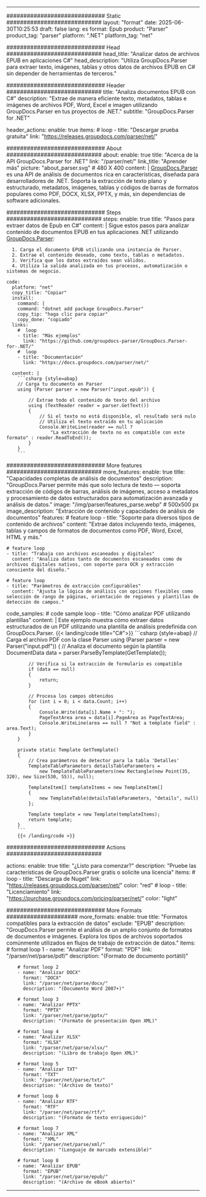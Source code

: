 


---
############################# Static ############################
layout: "format"
date:  2025-06-30T10:25:53
draft: false
lang: es
format: Epub
product: "Parser"
product_tag: "parser"
platform: ".NET"
platform_tag: "net"

############################# Head ############################
head_title: "Analizar datos de archivos EPUB en aplicaciones C#"
head_description: "Utiliza GroupDocs.Parser para extraer texto, imágenes, tablas y otros datos de archivos EPUB en C# sin depender de herramientas de terceros."

############################# Header ############################
title: "Analiza documentos EPUB con C#" 
description: "Extrae de manera eficiente texto, metadatos, tablas e imágenes de archivos PDF, Word, Excel e imagen utilizando GroupDocs.Parser en tus proyectos de .NET."
subtitle: "GroupDocs.Parser for .NET" 

header_actions:
  enable: true
  items:
    #  loop
    - title: "Descargar prueba gratuita"
      link: "https://releases.groupdocs.com/parser/net/"
      
############################# About ############################
about:
    enable: true
    title: "Acerca de la API GroupDocs.Parser for .NET"
    link: "/parser/net/"
    link_title: "Aprender más"
    picture: "about_parser.svg" # 480 X 400
    content: |
       [GroupDocs.Parser](/parser/net/) es una API de análisis de documentos rica en características, diseñada para desarrolladores de .NET. Soporta la extracción de texto plano y estructurado, metadatos, imágenes, tablas y códigos de barras de formatos populares como PDF, DOCX, XLSX, PPTX, y más, sin dependencias de software adicionales.

############################# Steps ############################
steps:
    enable: true
    title: "Pasos para extraer datos de Epub en C#"
    content: |
      Sigue estos pasos para analizar contenido de documentos EPUB en tus aplicaciones .NET utilizando [GroupDocs.Parser](/parser/net/):
      
      1. Carga el documento EPUB utilizando una instancia de Parser.
      2. Extrae el contenido deseado, como texto, tablas o metadatos.
      3. Verifica que los datos extraídos sean válidos.
      4. Utiliza la salida analizada en tus procesos, automatización o sistemas de negocio.
   
    code:
      platform: "net"
      copy_title: "Copiar"
      install:
        command: |
        command: "dotnet add package GroupDocs.Parser"
        copy_tip: "haga clic para copiar"
        copy_done: "copiado"
      links:
        #  loop
        - title: "Más ejemplos"
          link: "https://github.com/groupdocs-parser/GroupDocs.Parser-for-.NET/"
        #  loop
        - title: "Documentación"
          link: "https://docs.groupdocs.com/parser/net/"
          
      content: |
        ```csharp {style=abap}
        // Carga tu documento en Parser
        using (Parser parser = new Parser("input.epub")) {

            // Extrae todo el contenido de texto del archivo
            using (TextReader reader = parser.GetText()) 
            {
                // Si el texto no está disponible, el resultado será nulo
                // Utiliza el texto extraído en tu aplicación
                Console.WriteLine(reader == null ? 
                    "La extracción de texto no es compatible con este formato" : reader.ReadToEnd());
            }
        }
        ```  

############################# More features ############################
more_features:
  enable: true
  title: "Capacidades completas de análisis de documentos"
  description: "GroupDocs.Parser permite más que solo lectura de texto — soporta extracción de códigos de barras, análisis de imágenes, acceso a metadatos y procesamiento de datos estructurados para automatización avanzada y análisis de datos."
  image: "/img/parser/features_parse.webp" # 500x500 px
  image_description: "Extracción de contenido y capacidades de análisis de documentos"
  features:
    # feature loop
    - title: "Soporte para diversos tipos de contenido de archivos"
      content: "Extrae datos incluyendo texto, imágenes, tablas y campos de formatos de documentos como PDF, Word, Excel, HTML y más."

    # feature loop
    - title: "Trabaja con archivos escaneados y digitales"
      content: "Analiza datos tanto de documentos escaneados como de archivos digitales nativos, con soporte para OCR y extracción consciente del diseño."

    # feature loop
    - title: "Parámetros de extracción configurables"
      content: "Ajusta la lógica de análisis con opciones flexibles como selección de rango de páginas, orientación de regiones y plantillas de detección de campos."
      
  code_samples:
    # code sample loop
    - title: "Cómo analizar PDF utilizando plantillas"
      content: |
        Este ejemplo muestra cómo extraer datos estructurados de un PDF utilizando una plantilla de análisis predefinida con GroupDocs.Parser.
        {{< landing/code title="C#">}}
        ```csharp {style=abap}
        //  Carga el archivo PDF con la clase Parser
        using (Parser parser = new Parser("input.pdf"))
        {
            // Analiza el documento según la plantilla
            DocumentData data = parser.ParseByTemplate(GetTemplate());

            // Verifica si la extracción de formulario es compatible
            if (data == null)
            {
                return;
            }

            // Procesa los campos obtenidos
            for (int i = 0; i < data.Count; i++)
            {
                Console.Write(data[i].Name + ": ");
                PageTextArea area = data[i].PageArea as PageTextArea;
                Console.WriteLine(area == null ? "Not a template field" : area.Text);
            }
        }

        private static Template GetTemplate()
        {
            // Crea parámetros de detector para la tabla 'Detalles'
            TemplateTableParameters detailsTableParameters = 
                new TemplateTableParameters(new Rectangle(new Point(35, 320), new Size(530, 55)), null);

            TemplateItem[] templateItems = new TemplateItem[]
            {
                new TemplateTable(detailsTableParameters, "details", null)
            };

            Template template = new Template(templateItems);
            return template;
        }
        ```
        {{< /landing/code >}}


############################# Actions ############################

actions:
  enable: true
  title: "¿Listo para comenzar?"
  description: "Pruebe las características de GroupDocs.Parser gratis o solicite una licencia"
  items:
    #  loop
    - title: "Descarga de Nuget"
      link: "https://releases.groupdocs.com/parser/net/"
      color: "red"
        #  loop
    - title: "Licenciamiento"
      link: "https://purchase.groupdocs.com/pricing/parser/net/"
      color: "light"


############################# More Formats #####################
more_formats:
    enable: true
    title: "Formatos compatibles para la extracción de datos"
    exclude: "EPUB"
    description: "GroupDocs.Parser permite el análisis de un amplio conjunto de formatos de documentos e imágenes. Explora los tipos de archivos soportados comúnmente utilizados en flujos de trabajo de extracción de datos."
    items: 
        # format loop 1
        - name: "Analizar PDF"
          format: "PDF"
          link: "/parser/net/parse/pdf/"
          description: "(Formato de documento portátil)"
          
        # format loop 2
        - name: "Analizar DOCX"
          format: "DOCX"
          link: "/parser/net/parse/docx/"
          description: "(Documento Word 2007+)"
          
        # format loop 3
        - name: "Analizar PPTX"
          format: "PPTX"
          link: "/parser/net/parse/pptx/"
          description: "(Formato de presentación Open XML)"
          
        # format loop 4
        - name: "Analizar XLSX"
          format: "XLSX"
          link: "/parser/net/parse/xlsx/"
          description: "(Libro de trabajo Open XML)"
          
        # format loop 5
        - name: "Analizar TXT"
          format: "TXT"
          link: "/parser/net/parse/txt/"
          description: "(Archivo de texto)"
          
        # format loop 6
        - name: "Analizar RTF"
          format: "RTF"
          link: "/parser/net/parse/rtf/"
          description: "(Formato de texto enriquecido)"
          
        # format loop 7
        - name: "Analizar XML"
          format: "XML"
          link: "/parser/net/parse/xml/"
          description: "(Lenguaje de marcado extensible)"
          
        # format loop 8
        - name: "Analizar EPUB"
          format: "EPUB"
          link: "/parser/net/parse/epub/"
          description: "(Archivo de eBook abierto)"
         
          

---